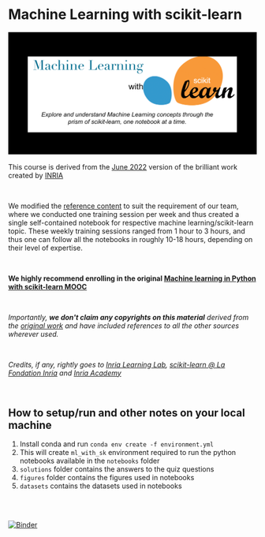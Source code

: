 # Machine Learning with scikit-learn

![Play one note at a time](./logo.png)

This course is derived from the [June 2022](https://github.com/INRIA/scikit-learn-mooc/pull/634/commits/18e880b6b588254f04a5d869fe9836943885d67f) version of the brilliant work created by [INRIA](https://github.com/INRIA/scikit-learn-mooc)

<br>

We modified the [reference content](https://github.com/INRIA/scikit-learn-mooc) to suit the requirement of our team, where we conducted one training session per week and thus created a single self-contained notebook for respective machine learning/scikit-learn topic. These weekly training sessions ranged from 1 hour to 3 hours, and thus one can follow all the notebooks in roughly 10-18 hours, depending on their level of expertise. 

<br>

**We highly recommend enrolling in the original [Machine learning in Python with scikit-learn MOOC](https://www.fun-mooc.fr/en/courses/machine-learning-python-scikit-learn)**

<br>

*Importantly, **we don't claim any copyrights on this material** derived from the [original work]((https://github.com/INRIA/scikit-learn-mooc)) and have included references to all the other sources wherever used.*

<br>

*Credits, if any, rightly goes to [Inria Learning Lab](https://learninglab.inria.fr/), [scikit-learn @ La Fondation Inria](https://scikit-learn.fondation-inria.fr/) and [Inria Academy](https://www.inria-academy.fr/formation/scikit-learn-la-boite-a-outils-de-lapprentissage-automatique/)*

<br>

## How to setup/run and other notes on your local machine

1. Install conda and run  `conda env create -f environment.yml`
3. This will create  `ml_with_sk` environment required to run the python notebooks available in the `notebooks` folder
4. `solutions` folder contains the answers to the quiz questions
5. `figures` folder contains the figures used in notebooks
6. `datasets` contains the datasets used in notebooks


<br>

<br>

[![Binder](https://mybinder.org/badge_logo.svg)](https://mybinder.org/v2/gh/dblabs-mcgill-mila/machine_learning_with_sklearn/master)
